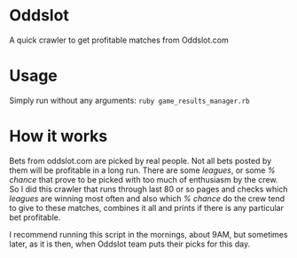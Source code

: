 # Oddslot
A quick crawler to get profitable matches from Oddslot.com

# Usage
Simply run without any arguments: `ruby game_results_manager.rb`

# How it works
Bets from oddslot.com are picked by real people. Not all bets posted by them will be profitable in a long run. There are some _leagues_, or some _% chance_ that prove to be picked with too much of enthusiasm by the crew. So I did this crawler that runs through last 80 or so pages and checks which _leagues_ are winning most often and also which _% chance_ do the crew tend to give to these matches, combines it all and prints if there is any particular bet profitable.

I recommend running this script in the mornings, about 9AM, but sometimes later, as it is then, when Oddslot team puts their picks for this day.


